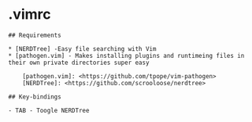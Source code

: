 # .vimrc

	## Requirements
	
	* [NERDTree] -Easy file searching with Vim
	* [pathogen.vim] - Makes installing plugins and runtimeing files in their own private directories super easy
    
    	[pathogen.vim]: <https://github.com/tpope/vim-pathogen>
    	[NERDTree]: <https://github.com/scrooloose/nerdtree>

	## Key-bindings

	- TAB - Toogle NERDTree
